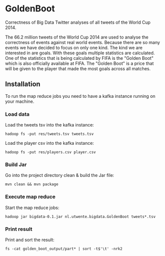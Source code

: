 # GoldenBoot
Correctness of Big Data Twitter analyses of all tweets of the World Cup 2014.

The 66.2 million tweets of the World Cup 2014 are used to analyse the correctness of events against real world events. Because there are so many events we have decided to focus on only one kind. The kind we are interested in are goals. With these goals multiple statistics are calculated. One of the statistics that is being calculated by FIFA is the "Golden Boot" which is also officially available at FIFA. The "Golden Boot" is a price that will be given to the player that made the most goals across all matches.


## Installation

To run the map reduce jobs you need to have a kafka instance running on your machine.

### Load data

Load the tweets tsv into the kafka instance:

    hadoop fs -put res/tweets.tsv tweets.tsv

Load the player csv into the kafka instance:

    hadoop fs -put res/players.csv player.csv

### Build Jar

Go into the project directory clean & build the Jar file:

    mvn clean && mvn package

### Execute map reduce

Start the map reduce jobs:

    hadoop jar bigdata-0.1.jar nl.utwente.bigdata.GoldenBoot tweets*.tsv

### Print result

Print and sort the result:

    fs -cat golden_boot_output/part* | sort -t$'\t' -nrk2